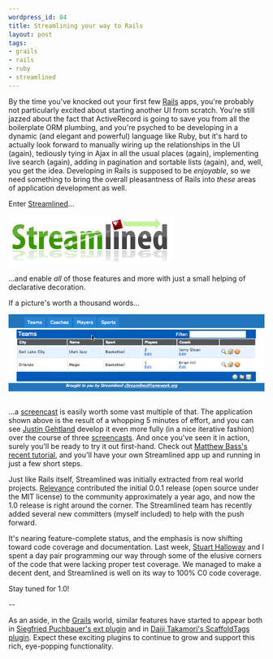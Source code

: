 ```yaml
---
wordpress_id: 84
title: Streamlining your way to Rails
layout: post
tags:
- grails
- rails
- ruby
- streamlined
---
```

By the time you've knocked out your first few [Rails](http://rubyonrails.org) apps, you're probably not particularly excited about starting another UI from scratch.  You're still jazzed about the fact that ActiveRecord is going to save you from all the boilerplate ORM plumbing, and you're psyched to be developing in a dynamic (and elegant and powerful) language like Ruby, but it's hard to actually look forward to manually wiring up the relationships in the UI (again), tediously tying in Ajax in all the usual places (again), implementing live search (again), adding in pagination and sortable lists (again), and, well, you get the idea.  Developing in Rails is supposed to be *enjoyable*, so we need something to bring the overall pleasantness of Rails into *these* areas of application development as well.

Enter [Streamlined](http://www.streamlinedframework.org/)...


<!--more-->

![2007-06-23 Streamlined Logo](/resources/20070623-streamlined-logo.png)

...and enable *all* of those features and more with just a small helping of declarative decoration.  

If a picture's worth a thousand words...

![2007-06-23 Streamlined Screenshot](/resources/20070623-streamlined-screenshot.png)

...a [screencast](http://www.streamlinedframework.org/pages/screencasts) is easily worth some vast multiple of that.  The application shown above is the result of a whopping 5 minutes of effort, and you can see [Justin Gehtland](http://www.relevancellc.com/about) develop it even more fully (in a nice iterative fashion) over the course of three [screencasts](http://www.streamlinedframework.org/pages/screencasts).  And once you've seen it in action, surely you'll be ready to try it out first-hand. Check out [Matthew Bass's recent tutorial](http://matthewbass.com/2007/05/28/getting-started-with-streamlined-part-1), and you'll have your own Streamlined app up and running in just a few short steps.

Just like Rails itself, Streamlined was initially extracted from real world projects.  [Relevance](http://relevancellc.com) contributed the initial 0.0.1 release (open source under the MIT license) to the community approximately a year ago, and now the 1.0 release is right around the corner.  The Streamlined team has recently added several new committers (myself included) to help with the push forward.  

It's nearing feature-complete status, and the emphasis is now shifting toward code coverage and documentation.  Last week, [Stuart Halloway](http://www.relevancellc.com/about) and I spent a day pair programming our way through some of the elusive corners of the code that were lacking proper test coverage.  We managed to make a decent dent, and Streamlined is well on its way to 100% C0 code coverage.  

Stay tuned for 1.0!

--

As an aside, in the [Grails](http://grails.org) world, similar features have started to appear both in [Siegfried Puchbauer's ext plugin](http://dev.puchbauer.com/extui/extUi) and in [Daiji Takamori's ScaffoldTags plugin](http://snowmochi.com/grails/scaffoldTags/).  Expect these exciting plugins to continue to grow and support this rich, eye-popping functionality.
